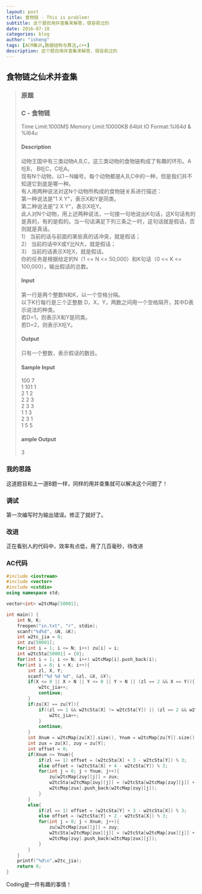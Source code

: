 ```yaml
---
layout: post
title: 食物链 - This is problem!
subtitle: 这个题目用并查集来解答，很容易过的
date: 2016-07-18
categories: blog
author: "isheng"
tags: [ACM集训,数据结构与算法,c++]
description: 这个题目用并查集来解答，很容易过的
---
```


## 食物链之仙术并查集

>### 原题
>
>### C - 食物链
>Time Limit:1000MS     Memory Limit:10000KB     64bit IO Format:%I64d & %I64u
>
>#### Description
>动物王国中有三类动物A,B,C，这三类动物的食物链构成了有趣的环形。A吃B， B吃C，C吃A。 <br>
>现有N个动物，以1－N编号。每个动物都是A,B,C中的一种，但是我们并不知道它到底是哪一种。 <br>
>有人用两种说法对这N个动物所构成的食物链关系进行描述： <br>
>第一种说法是"1 X Y"，表示X和Y是同类。 <br>
>第二种说法是"2 X Y"，表示X吃Y。 <br>
>此人对N个动物，用上述两种说法，一句接一句地说出K句话，这K句话有的是真的，有的是假的。当一句话满足下列三条之一时，这句话就是假话，否则就是真话。 <br>
>1） 当前的话与前面的某些真的话冲突，就是假话； <br>
>2） 当前的话中X或Y比N大，就是假话； <br>
>3） 当前的话表示X吃X，就是假话。 <br>
>你的任务是根据给定的N（1 <= N <= 50,000）和K句话（0 <= K <= 100,000），输出假话的总数。<br>
>
>#### Input
>第一行是两个整数N和K，以一个空格分隔。<br>
>以下K行每行是三个正整数 D，X，Y，两数之间用一个空格隔开，其中D表示说法的种类。 <br>
>若D=1，则表示X和Y是同类。 <br>
>若D=2，则表示X吃Y。<br>
>
>#### Output
>只有一个整数，表示假话的数目。
>
>#### Sample Input
>100 7<br>
>1 101 1 <br>
>2 1 2<br>
>2 2 3 <br>
>2 3 3 <br>
>1 1 3 <br>
>2 3 1 <br>
>1 5 5<br>
>
>#### ample Output
> 3

### 我的思路
这道题目和上一道B题一样，同样的用并查集就可以解决这个问题了！

### 调试
第一次编写时为输出错误。修正了就好了。

### 改进
正在看别人的代码中，效率有点低，用了几百毫秒，待改进

### AC代码
```c++
#include <iostream>
#include <vector>
#include <cstdio>
using namespace std;

vector<int> w2tcMap[50001];

int main() {
    int N, K;
    freopen("in.txt", "r", stdin);
    scanf("%d%d", &N, &K);
    int w2tc_jia = 0;
    int zu[50001];
    for(int i = 1; i <= N; i++) zu[i] = i;
    int w2tcSta[50001] = {0};
    for(int i = 1; i <= N; i++) w2tcMap[i].push_back(i);
    for(int i = 0; i < K; i++){
        int zl, X, Y;
        scanf("%d %d %d", &zl, &X, &Y);
        if(X <= 0 || X > N || Y <= 0 || Y > N || (zl == 2 && X == Y)){
            w2tc_jia++;
            continue;
        }
        if(zu[X] == zu[Y]){
            if((zl == 1 && w2tcSta[X] != w2tcSta[Y]) || (zl == 2 && w2tcSta[Y] != (w2tcSta[X] + 1)%3)){
                w2tc_jia++;
            }
            continue;
        }
        int Xnum = w2tcMap[zu[X]].size(), Ynum = w2tcMap[zu[Y]].size();
        int zux = zu[X], zuy = zu[Y];
        int offset = 0;
        if(Xnum >= Ynum){
            if(zl == 1) offset = (w2tcSta[X] + 3 - w2tcSta[Y]) % 3;
            else offset = (w2tcSta[X] + 4 - w2tcSta[Y]) % 3;
            for(int j = 0; j < Ynum; j++){
                zu[w2tcMap[zuy][j]] = zux;
                w2tcSta[w2tcMap[zuy][j]] = (w2tcSta[w2tcMap[zuy][j]] + offset) % 3;
                w2tcMap[zux].push_back(w2tcMap[zuy][j]);
            }
        }
        else{
            if(zl == 1) offset = (w2tcSta[Y] + 3 - w2tcSta[X]) % 3;
            else offset = (w2tcSta[Y] + 2 - w2tcSta[X]) % 3;
            for(int j = 0; j < Xnum; j++){
                zu[w2tcMap[zux][j]] = zuy;
                w2tcSta[w2tcMap[zux][j]] = (w2tcSta[w2tcMap[zux][j]] + offset) % 3;
                w2tcMap[zuy].push_back(w2tcMap[zux][j]);
            }
        }
    }
    printf("%d\n",w2tc_jia);
    return 0;
}
```
Coding是一件有趣的事情！
